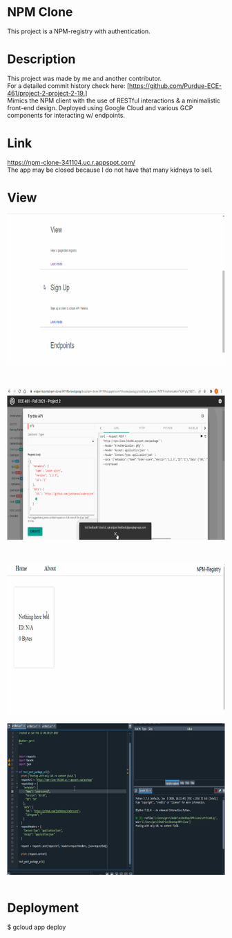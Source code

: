 # NPM Clone
This project is a NPM-registry with authentication. 

# Description
This project was made by me and another contributor. <br> For a detailed commit history check here: [https://github.com/Purdue-ECE-461/project-2-project-2-19.]
<br> Mimics the NPM client with the use of RESTful interactions & a minimalistic front-end design. Deployed using Google Cloud and various GCP components for interacting w/ endpoints.

# Link
https://npm-clone-341104.uc.r.appspot.com/ <br> The app may be closed because I do not have that many kidneys to sell.

# View
<img src="npm-gifs/1.gif" height="350"/>
<br> <br>
<br> <br>
<img src="npm-gifs/5.gif" height="350"/>
<br> <br>
<br> <br>
<img src="npm-gifs/3.gif" height="350"/>
<br> <br>
<img src="npm-gifs/4.gif" height="350"/>
<br> <br>


# Deployment
$ gcloud app deploy
